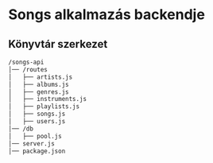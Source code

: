 # Songs alkalmazás backendje
## Könyvtár szerkezet
```bash
/songs-api
│── /routes
│   ├── artists.js
│   ├── albums.js
│   ├── genres.js
│   ├── instruments.js
│   ├── playlists.js
│   ├── songs.js
│   ├── users.js
│── /db
│   ├── pool.js
│── server.js
│── package.json
```
